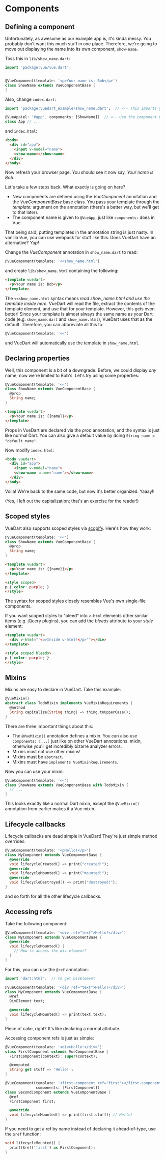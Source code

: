 # Components

<div id="component"></div>

## Defining a component

Unfortunately, as awesome as our example app is, it's kinda messy. You probably don't want
this much stuff in one place. Therefore, we're going to move out displaying the name into
its own component, `show-name`.

Toss this in `lib/show_name.dart`:

```dart
import 'package:vue/vue.dart';


@VueComponent(template: '<p>Your name is: Bob</p>')
class ShowName extends VueComponentBase {
}
```

Also, change `index.dart`:

```dart
import 'package:vuedart_example/show_name.dart';  // <-- This imports your component

@VueApp(el: '#app', components: [ShowName])  // <-- Use the component here
class App // ...
```

and `index.html`:

```html
<body>
  <div id="app">
    <input v-model="name">
    <show-name></show-name>
  </div>
</body>
```

Now refresh your browser page. You should see it now say, *Your name is Bob*.

Let's take a few steps back. What exactly is going on here?

- New components are defined using the *VueComponent* annotation and the *VueComponentBase*
  base class. You pass your template through the *template:* argument on the annotation
  (there's a better way, but we'll get to that later).
- The component name is given to `@VueApp`, just like `components:` does in Vue.

That being said, putting templates in the annotation string is just nasty. In vanilla Vue,
you can use webpack for stuff like this. Does VueDart have an alternative? *Yup!*

Change the *VueComponent* annotation in `show_name.dart` to read:

```dart
@VueComponent(template: '<<show_name.html')
```

and create `lib/show_name.html` containing the following:

```html
<template vuedart>
  <p>Your name is: Bob</p>
</template>
```

The `<<show_name.html` syntax means *read show_name.html and use the template inside here*.
VueDart will read the file, extract the contents of the template element, and use that
for your template. However, this gets even better! Since your template is almost always
the same name as your Dart code (e.g. `show_name.dart` and `show_name.html`), VueDart
uses that as the default. Therefore, you can abbreviate all this to:

```dart
@VueComponent(template: '<<')
```

and VueDart will automatically use the template in `show_name.html`.

<div id="props"></div>

## Declaring properties

Well, this component is a bit of a downgrade. Before, we could display *any* name; now
we're limited to Bob's. Let's try using some properties:

```dart
@VueComponent(template: '<<')
class ShowName extends VueComponentBase {
  @prop
  String name;
}
```

```html
<template vuedart>
  <p>Your name is: {{name}}</p>
</template>
```

Props in VueDart are declared via the *prop* annotation, and the syntax is just like normal
Dart. You can also give a default value by doing `String name = "default name"`.

Now modify `index.html`:

```html
<body vuedart>
  <div id="app">
    <input v-model="name">
    <show-name :name="name"></show-name>
  </div>
</body>
```

Voila! We're back to the same code, but now it's better organized. Yaaay!!

(Yes, I left out the capitalization; that's an exercise for the reader!)

<div id="scoped"></div>

## Scoped styles

VueDart also supports scoped styles via
[scopify](https://pub.dartlang.org/packages/scopify). Here's how they work:

```dart
@VueComponent(template: '<<')
class ShowName extends VueComponentBase {
  @prop
  String name;
}
```

```html
<template vuedart>
  <p>Your name is: {{name}}</p>
</template>

<style scoped>
p { color: purple; }
</style>
```

The syntax for scoped styles closely resembles Vue's own single-file components.

If you want scoped styles to "bleed" into `v-html` elements other similar items (e.g.
jQuery plugins), you can add the *bleeds* attribute to your *style* element:

```html
<template vuedart>
  <div v-html="'<p>Inside v-html!</p>'"></div>
</template>

<style scoped bleeds>
p { color: purple; }
</style>
```

<div id="mixins"></div>

## Mixins

Mixins are easy to declare in VueDart. Take this example:

```dart
@VueMixin()
abstract class TodoMixin implements VueMixinRequirements {
  @method
  String capitalize(String thing) => thing.toUpperCase();
}
```

There are three important things about this:

- The `@VueMixin()` annotation defines a mixin. You can also use `components: [...]` just like
  on other VueDart annotations.
  mixin, otherwise you'll get incredibly bizarre analyzer errors.
- Mixins must not use other mixins!
- Mixins must be `abstract`.
- Mixins must have `implements VueMixinRequirements`.

Now you can use your mixin:

```dart
@VueComponent(template: '<<')
class ShowName extends VueComponentBase with TodoMixin {
  // ...
}
```

This looks exactly like a normal Dart mixin, except the `@VueMixin()` annotation from earlier
makes it a Vue mixin.

<div id="lifecycle"></div>

## Lifecycle callbacks

Lifecycle callbacks are dead simple in VueDart! They're just simple method overrides:

```dart
@VueComponent(template: '<pHello!</p>')
class MyComponent extends VueComponentBase {
  @override
  void lifecycleCreated() => print("created!");
  @override
  void lifecycleMounted() => print("mounted!");
  @override
  void lifecycleDestroyed() => print("destroyed!");
}
```

and so forth for all the other lifecycle callbacks.

<div id="refs"></div>

## Accessing refs

Take the following component:

```dart
@VueComponent(template: '<div ref="text">Hello!</div>')
class MyComponent extends VueComponentBase {
  @override
  void lifecycleMounted() {
    // How to access the div element?
  }
}
```

For this, you can use the `@ref` annotation:

```dart
import 'dart:html';  // to get DivElement

@VueComponent(template: '<div ref="text">Hello!</div>')
class MyComponent extends VueComponentBase {
  @ref
  DivElement text;

  @override
  void lifecycleMounted() => print(text.text);
}
```

Piece of cake, right? It's like declaring a normal attribute.

Accessing component refs is just as simple:

```dart
@VueComponent(template: '<div>Hello!</div>')
class FirstComponent extends VueComponentBase {
  FirstComponent(context): super(context);

  @computed
  String get stuff => 'Hello!';
}

@VueComponent(template: '<first-component ref="first"></first-component>',
              components: [FirstComponent])
class SecondComponent extends VueComponentBase {
  @ref
  FirstComponent first;

  @override
  void lifecycleMounted() => print(first.stuff); // Hello!
}
```

If you need to get a ref by name instead of declaring it ahead-of-type, use the `$ref`
function:

```dart
void lifecycleMounted() {
  print($ref('first') as FirstComponent);
}
```
